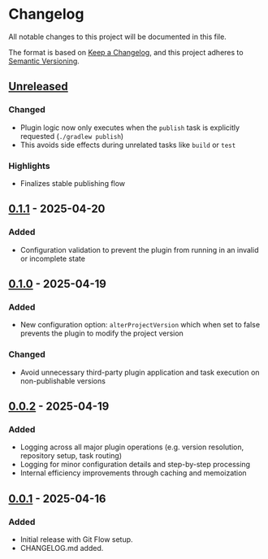 # Changelog

All notable changes to this project will be documented in this file.

The format is based on [Keep a Changelog](https://keepachangelog.com/en/1.0.0/),
and this project adheres to [Semantic Versioning](https://semver.org/).

## [Unreleased]
### Changed
- Plugin logic now only executes when the `publish` task is explicitly requested (`./gradlew publish`)
- This avoids side effects during unrelated tasks like `build` or `test`

### Highlights
- Finalizes stable publishing flow

## [0.1.1] - 2025-04-20
### Added
- Configuration validation to prevent the plugin from running in an invalid or incomplete state

## [0.1.0] - 2025-04-19
### Added
- New configuration option: `alterProjectVersion` which when set to false prevents the plugin to modify the project version

### Changed
- Avoid unnecessary third-party plugin application and task execution on non-publishable versions

## [0.0.2] - 2025-04-19
### Added
- Logging across all major plugin operations (e.g. version resolution, repository setup, task routing)
- Logging for minor configuration details and step-by-step processing
- Internal efficiency improvements through caching and memoization

## [0.0.1] - 2025-04-16
### Added
- Initial release with Git Flow setup.
- CHANGELOG.md added.

[Unreleased]: https://github.com/zucca-devops-tooling/gradle-publisher/compare/v0.1.1...HEAD
[0.1.1]: https://github.com/zucca-devops-tooling/gradle-publisher/compare/v0.1.0...v0.1.1
[0.1.0]: https://github.com/zucca-devops-tooling/gradle-publisher/compare/v0.0.2...v0.1.0
[0.0.2]: https://github.com/zucca-devops-tooling/gradle-publisher/compare/v0.0.1...v0.0.2
[0.0.1]: https://github.com/zucca-devops-tooling/gradle-publisher/releases/tag/v0.0.1
